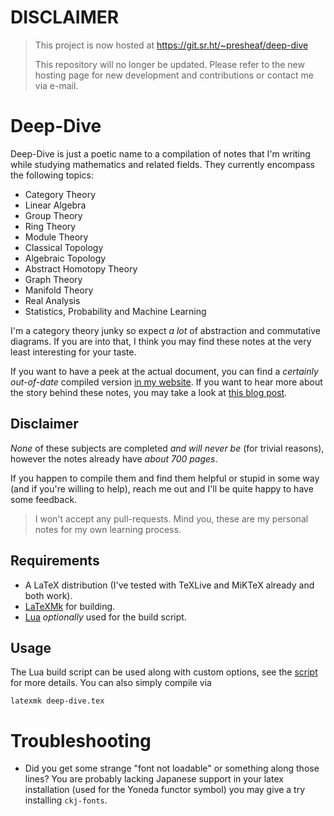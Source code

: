 # DISCLAIMER

> This project is now hosted at https://git.sr.ht/~presheaf/deep-dive
>
> This repository will no longer be updated. Please refer to the new hosting
> page for new development and contributions or contact me via e-mail.

# Deep-Dive

Deep-Dive is just a poetic name to a compilation of notes that I'm writing
while studying mathematics and related fields. They currently encompass the
following topics:

- Category Theory
- Linear Algebra
- Group Theory
- Ring Theory
- Module Theory
- Classical Topology
- Algebraic Topology
- Abstract Homotopy Theory
- Graph Theory
- Manifold Theory
- Real Analysis
- Statistics, Probability and Machine Learning

I'm a category theory junky so expect _a lot_ of abstraction and commutative
diagrams. If you are into that, I think you may find these notes at the very
least interesting for your taste.

If you want to have a peek at the actual document, you can find a _certainly
out-of-date_ compiled version [in my website](https://luizmugnaini.github.io/deep-dive.pdf).
If you want to hear more about the story behind these notes, you may take a look at
[this blog post](https://luizmugnaini.github.io/deep-dive/).

## Disclaimer

_None_ of these subjects are completed _and will never be_ (for trivial reasons),
however the notes already have _about 700 pages_.

If you happen to compile them and find them helpful or stupid in some way (and
if you're willing to help), reach me out and I'll be quite happy to have some
feedback.

> I won't accept any pull-requests. Mind you, these are my personal notes for
> my own learning process.

## Requirements

- A LaTeX distribution (I've tested with TeXLive and MiKTeX already and both work).
- [LaTeXMk](https://archlinux.org/packages/extra/any/texlive-binextra/) for building.
- [Lua](https://www.lua.org/) _optionally_ used for the build script.

## Usage

The Lua build script can be used along with custom options, see the [script](./build.lua) for
more details. You can also simply compile via
```
latexmk deep-dive.tex
```

# Troubleshooting

* Did you get some strange "font not loadable" or something along those lines?
  You are probably lacking Japanese support in your latex installation (used
  for the Yoneda functor symbol) you may give a try installing `ckj-fonts`.
